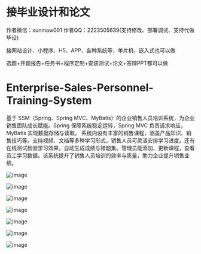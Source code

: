# 接毕业设计和论文
作者微信：xunmaw001  作者QQ：2223505639(支持修改、部署调试、支持代做毕设)

接网站设计、小程序、H5、APP、各种系统等，单片机、嵌入式也可以做

选题+开题报告+任务书+程序定制+安装测试+论文+答辩PPT都可以做
# Enterprise-Sales-Personnel-Training-System
基于 SSM（Spring、Spring MVC、MyBatis）的企业销售人员培训系统，为企业销售团队成长赋能。Spring 保障系统稳定运转，Spring MVC 负责请求响应，MyBatis 实现数据存储与读取。  系统内设有丰富的销售课程，涵盖产品知识、销售技巧等。支持视频、文档等多种学习形式，销售人员可灵活安排学习进度。还有在线测试检验学习效果，自动生成成绩与错题集。管理员能添加、更新课程，查看员工学习数据。该系统提升了销售人员培训的效率与质量，助力企业提升销售业绩。 

![image](https://github.com/user-attachments/assets/2d31bd6b-abe6-4de0-96a5-0842dee3f429)

![image](https://github.com/user-attachments/assets/4f0fe18f-81cc-4f57-a71c-3809d0ad2a46)

![image](https://github.com/user-attachments/assets/c055400b-9408-4b87-8bf2-dc39b2f12d87)

![image](https://github.com/user-attachments/assets/221ef533-fead-40d6-a287-adc53379427d)

![image](https://github.com/user-attachments/assets/4c9dd080-1cbd-463c-bf02-6173329a82fb)

![image](https://github.com/user-attachments/assets/0950794e-48c8-46c1-8d80-b084269e0a38)

![image](https://github.com/user-attachments/assets/78c62aa5-5dd1-44da-9957-dd973838cd14)
